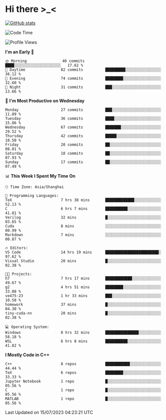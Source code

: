 # Hi there \>_<

[![GitHub stats](https://github-readme-stats.vercel.app/api?username=ARessegetesStery&show_icons=true&theme=transparent)](https://github.com/anuraghazra/github-readme-stats)

<!--START_SECTION:waka-->
![Code Time](http://img.shields.io/badge/Code%20Time-211%20hrs%2026%20mins-blue)

![Profile Views](http://img.shields.io/badge/Profile%20Views-0-blue)

**I'm an Early 🐤** 

```text
🌞 Morning                40 commits          ████░░░░░░░░░░░░░░░░░░░░░   17.62 % 
🌆 Daytime                82 commits          █████████░░░░░░░░░░░░░░░░   36.12 % 
🌃 Evening                74 commits          ████████░░░░░░░░░░░░░░░░░   32.60 % 
🌙 Night                  31 commits          ███░░░░░░░░░░░░░░░░░░░░░░   13.66 % 
```
📅 **I'm Most Productive on Wednesday** 

```text
Monday                   27 commits          ███░░░░░░░░░░░░░░░░░░░░░░   11.89 % 
Tuesday                  36 commits          ████░░░░░░░░░░░░░░░░░░░░░   15.86 % 
Wednesday                67 commits          ███████░░░░░░░░░░░░░░░░░░   29.52 % 
Thursday                 42 commits          █████░░░░░░░░░░░░░░░░░░░░   18.50 % 
Friday                   20 commits          ██░░░░░░░░░░░░░░░░░░░░░░░   08.81 % 
Saturday                 18 commits          ██░░░░░░░░░░░░░░░░░░░░░░░   07.93 % 
Sunday                   17 commits          ██░░░░░░░░░░░░░░░░░░░░░░░   07.49 % 
```


📊 **This Week I Spent My Time On** 

```text
🕑︎ Time Zone: Asia/Shanghai

💬 Programming Languages: 
TeX                      7 hrs 38 mins       █████████████░░░░░░░░░░░░   52.13 % 
C                        6 hrs 7 mins        ██████████░░░░░░░░░░░░░░░   41.81 % 
Verilog                  32 mins             █░░░░░░░░░░░░░░░░░░░░░░░░   03.65 % 
Cuda                     8 mins              ░░░░░░░░░░░░░░░░░░░░░░░░░   00.99 % 
Markdown                 7 mins              ░░░░░░░░░░░░░░░░░░░░░░░░░   00.87 % 

🔥 Editors: 
VS Code                  14 hrs 19 mins      ████████████████████████░   97.62 % 
Visual Studio            20 mins             █░░░░░░░░░░░░░░░░░░░░░░░░   02.38 % 

🐱‍💻 Projects: 
h7                       7 hrs 17 mins       ████████████░░░░░░░░░░░░░   49.67 % 
g2                       4 hrs 51 mins       ████████░░░░░░░░░░░░░░░░░   33.08 % 
ve475-23                 1 hr 33 mins        ███░░░░░░░░░░░░░░░░░░░░░░   10.58 % 
homework                 37 mins             █░░░░░░░░░░░░░░░░░░░░░░░░   04.30 % 
tiny-cuda-nn             20 mins             █░░░░░░░░░░░░░░░░░░░░░░░░   02.38 % 

💻 Operating System: 
Windows                  8 hrs 32 mins       ███████████████░░░░░░░░░░   58.18 % 
WSL                      6 hrs 8 mins        ██████████░░░░░░░░░░░░░░░   41.82 % 
```

**I Mostly Code in C++** 

```text
C++                      8 repos             ███████████░░░░░░░░░░░░░░   44.44 % 
TeX                      6 repos             ████████░░░░░░░░░░░░░░░░░   33.33 % 
Jupyter Notebook         1 repo              █░░░░░░░░░░░░░░░░░░░░░░░░   05.56 % 
C                        1 repo              █░░░░░░░░░░░░░░░░░░░░░░░░   05.56 % 
MATLAB                   1 repo              █░░░░░░░░░░░░░░░░░░░░░░░░   05.56 % 
```




 Last Updated on 15/07/2023 04:23:21 UTC
<!--END_SECTION:waka-->
